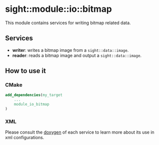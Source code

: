 # sight::module::io::bitmap

This module contains services for writing bitmap related data.

## Services

- **writer**: writes a bitmap image from a `sight::data::image`.
- **reader**: reads a bitmap image and output a `sight::data::image`.

## How to use it

### CMake

```cmake
add_dependencies(my_target
    ...
    module_io_bitmap
)
```

### XML

Please consult the [doxygen](https://sight.pages.ircad.fr/sight) of each service to learn more about its use in xml configurations.